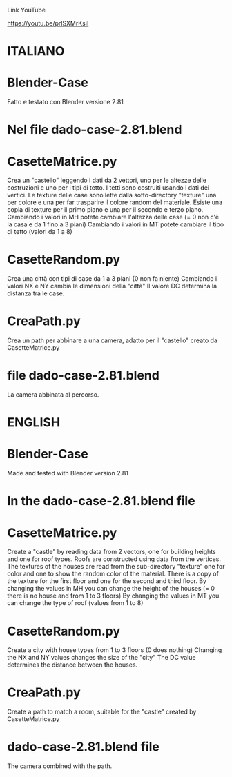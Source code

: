 Link YouTube

https://youtu.be/prlSXMrKsiI


# ITALIANO

# Blender-Case
Fatto e testato con Blender versione 2.81

# Nel file dado-case-2.81.blend 

# CasetteMatrice.py
Crea un "castello" leggendo i dati da 2 vettori, uno per le altezze delle costruzioni e uno per i tipi di tetto.
I tetti sono costruiti usando i dati dei vertici.
Le texture delle case sono lette dalla sotto-directory "texture" una per colore e una per far trasparire il colore random del materiale.
Esiste una copia di texture per il primo piano e una per il secondo e terzo piano.
Cambiando i valori in MH potete cambiare l'altezza delle case (= 0 non c'è la casa e da 1 fino a 3 piani)
Cambiando i valori in MT potete cambiare il tipo di tetto (valori da 1 a 8)

# CasetteRandom.py
Crea una città con tipi di case da 1 a 3 piani (0 non fa niente)
Cambiando i valori NX e NY cambia le dimensioni della "città"
Il valore DC determina la distanza tra le case.

# CreaPath.py
Crea un path per abbinare a una camera, adatto per il "castello" creato da CasetteMatrice.py

# file dado-case-2.81.blend
La camera abbinata al percorso.

# ENGLISH

# Blender-Case
Made and tested with Blender version 2.81

# In the dado-case-2.81.blend file

# CasetteMatrice.py
Create a "castle" by reading data from 2 vectors, one for building heights and one for roof types.
Roofs are constructed using data from the vertices.
The textures of the houses are read from the sub-directory "texture" one for color and one to show the random color of the material.
There is a copy of the texture for the first floor and one for the second and third floor.
By changing the values in MH you can change the height of the houses (= 0 there is no house and from 1 to 3 floors)
By changing the values in MT you can change the type of roof (values from 1 to 8)

# CasetteRandom.py
Create a city with house types from 1 to 3 floors (0 does nothing)
Changing the NX and NY values changes the size of the "city"
The DC value determines the distance between the houses.

# CreaPath.py
Create a path to match a room, suitable for the "castle" created by CasetteMatrice.py

# dado-case-2.81.blend file
The camera combined with the path.
